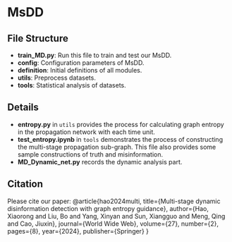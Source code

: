# MsDD

## File Structure

- **train_MD.py**: Run this file to train and test our MsDD.
- **config**: Configuration parameters of MsDD.
- **definition**: Initial definitions of all modules.
- **utils**: Preprocess datasets.
- **tools**: Statistical analysis of datasets.

## Details

- **entropy.py** in `utils` provides the process for calculating graph entropy in the propagation network with each time unit.
- **test_entropy.ipynb** in `tools` demonstrates the process of constructing the multi-stage propagation sub-graph. This file also provides some sample constructions of truth and misinformation.
- **MD_Dynamic_net.py** records the dynamic analysis part.

## Citation

Please cite our paper:
@article{hao2024multi,
  title={Multi-stage dynamic disinformation detection with graph entropy guidance},
  author={Hao, Xiaorong and Liu, Bo and Yang, Xinyan and Sun, Xiangguo and Meng, Qing and Cao, Jiuxin},
  journal={World Wide Web},
  volume={27},
  number={2},
  pages={8},
  year={2024},
  publisher={Springer}
}
